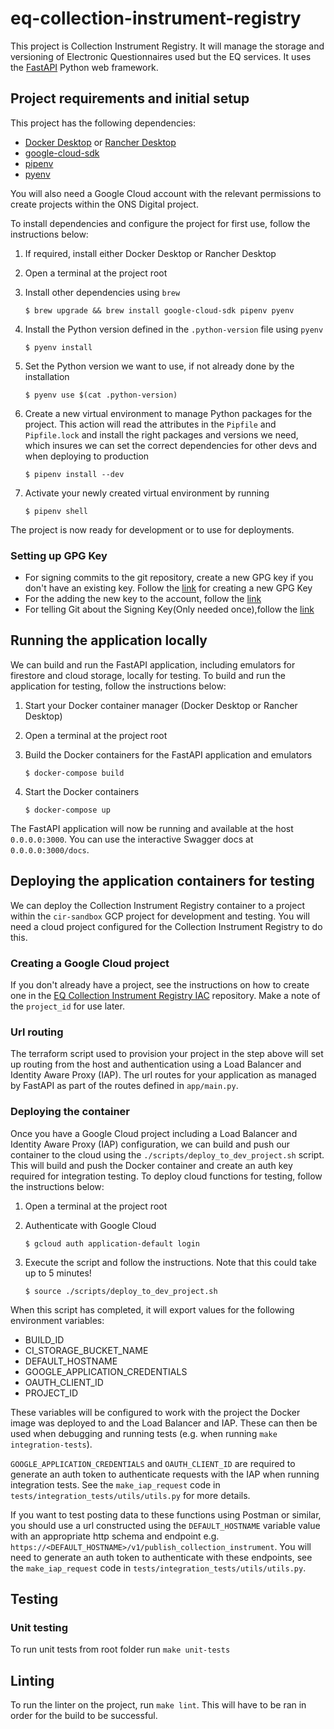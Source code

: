 # eq-collection-instrument-registry
This project is Collection Instrument Registry. It will manage the storage and versioning of Electronic Questionnaires used but the EQ services. It uses the [FastAPI](https://fastapi.tiangolo.com/) Python web framework.

## Project requirements and initial setup
This project has the following dependencies:
* [Docker Desktop](https://www.docker.com/products/docker-desktop/) or [Rancher Desktop](https://rancherdesktop.io/)
* [google-cloud-sdk](https://cloud.google.com/sdk)
* [pipenv](https://pipenv.pypa.io/en/latest/)
* [pyenv](https://github.com/pyenv/pyenv)

You will also need a Google Cloud account with the relevant permissions to create projects within the ONS Digital project.

To install dependencies and configure the project for first use, follow the instructions below:
1. If required, install either Docker Desktop or Rancher Desktop
2. Open a terminal at the project root
3. Install other dependencies using `brew`

   ```$ brew upgrade && brew install google-cloud-sdk pipenv pyenv```
4. Install the Python version defined in the `.python-version` file using `pyenv`

   ```$ pyenv install```
5. Set the Python version we want to use, if not already done by the installation

   ```$ pyenv use $(cat .python-version)```
6. Create a new virtual environment to manage Python packages for the project. This action will read the attributes in the `Pipfile` and `Pipfile.lock` and install the right packages and versions we need, which insures we can set the correct dependencies for other devs and when deploying to production

   ```$ pipenv install --dev```
7. Activate your newly created virtual environment by running

   ```$ pipenv shell```

The project is now ready for development or to use for deployments.

### Setting up GPG Key
* For signing commits to the git repository, create a new GPG key if you don't have an existing key. Follow the [link](https://docs.github.com/en/authentication/managing-commit-signature-verification/generating-a-new-gpg-key) for creating a new GPG Key
* For the adding the new key to the account, follow the [link](https://docs.github.com/en/authentication/managing-commit-signature-verification/adding-a-gpg-key-to-your-github-account)
* For telling Git about the Signing Key(Only needed once),follow the [link](https://docs.github.com/en/authentication/managing-commit-signature-verification/telling-git-about-your-signing-key)

## Running the application locally
We can build and run the FastAPI application, including emulators for firestore and cloud storage, locally for testing. To build and run the application for testing, follow the instructions below:

1. Start your Docker container manager (Docker Desktop or Rancher Desktop)
2. Open a terminal at the project root
3. Build the Docker containers for the FastAPI application and emulators

   ```$ docker-compose build```
4. Start the Docker containers

   ```$ docker-compose up```

The FastAPI application will now be running and available at the host `0.0.0.0:3000`. You can use the interactive Swagger docs at `0.0.0.0:3000/docs`.

## Deploying the application containers for testing
We can deploy the Collection Instrument Registry container to a project within the `cir-sandbox` GCP project for development and testing. You will need a cloud project configured for the Collection Instrument Registry to do this.

### Creating a Google Cloud project
If you don't already have a project, see the instructions on how to create one in the [EQ Collection Instrument Registry IAC](https://github.com/ONSdigital/eq-collection-instrument-registry-iac) repository. Make a note of the `project_id` for use later.

### Url routing
The terraform script used to provision your project in the step above will set up routing from the host and authentication using a Load Balancer and Identity Aware Proxy (IAP). The url routes for your application as managed by FastAPI as part of the routes defined in `app/main.py`.

### Deploying the container
Once you have a Google Cloud project including a Load Balancer and Identity Aware Proxy (IAP) configuration, we can build and push our container to the cloud using the `./scripts/deploy_to_dev_project.sh` script. This will build and push the Docker container and create an auth key required for integration testing.
To deploy cloud functions for testing, follow the instructions below:

1. Open a terminal at the project root
2. Authenticate with Google Cloud

    ```$ gcloud auth application-default login```
3. Execute the script and follow the instructions. Note that this could take up to 5 minutes!

    ```$ source ./scripts/deploy_to_dev_project.sh```

When this script has completed, it will export values for the following environment variables:
* BUILD_ID
* CI_STORAGE_BUCKET_NAME
* DEFAULT_HOSTNAME
* GOOGLE_APPLICATION_CREDENTIALS
* OAUTH_CLIENT_ID
* PROJECT_ID

These variables will be configured to work with the project the Docker image was deployed to and the Load Balancer and IAP. These can then be used when debugging and running tests (e.g. when running `make integration-tests`).

`GOOGLE_APPLICATION_CREDENTIALS` and `OAUTH_CLIENT_ID` are required to generate an auth token to authenticate requests with the IAP when running integration tests. See the `make_iap_request` code in `tests/integration_tests/utils/utils.py` for more details.

If you want to test posting data to these functions using Postman or similar, you should use a url constructed using the `DEFAULT_HOSTNAME` variable value with an appropriate http schema and endpoint e.g. `https://<DEFAULT_HOSTNAME>/v1/publish_collection_instrument`. You will need to generate an auth token to authenticate with these endpoints, see the `make_iap_request` code in `tests/integration_tests/utils/utils.py`.

## Testing

### Unit testing
To run unit tests from root folder run `make unit-tests`

## Linting
To run the linter on the project, run ```make lint```. This will have to be ran in order for the build to be successful.
